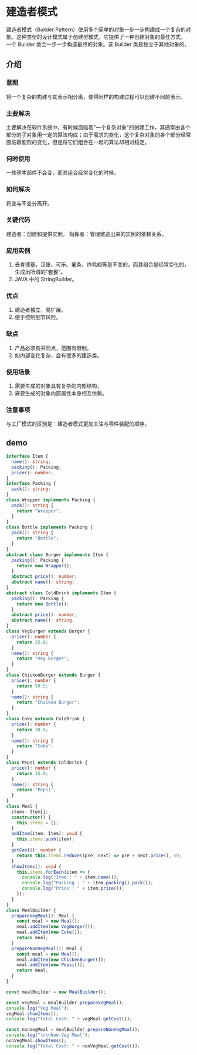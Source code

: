 # 建造者模式

建造者模式（Builder Pattern）使用多个简单的对象一步一步构建成一个复杂的对象。这种类型的设计模式属于创建型模式，它提供了一种创建对象的最佳方式。
一个 Builder 类会一步一步构造最终的对象。该 Builder 类是独立于其他对象的。

## 介绍

### 意图

将一个复杂的构建与其表示相分离，使得同样的构建过程可以创建不同的表示。

### 主要解决

主要解决在软件系统中，有时候面临着"一个复杂对象"的创建工作，其通常由各个部分的子对象用一定的算法构成；由于需求的变化，这个复杂对象的各个部分经常面临着剧烈的变化，但是将它们组合在一起的算法却相对稳定。

### 何时使用

一些基本部件不会变，而其组合经常变化的时候。

### 如何解决

将变与不变分离开。

### 关键代码

建造者：创建和提供实例。
指挥者：管理建造出来的实例的依赖关系。

### 应用实例

1. 去肯德基，汉堡、可乐、薯条、炸鸡翅等是不变的，而其组合是经常变化的，生成出所谓的"套餐"。
2. JAVA 中的 StringBuilder。

### 优点

1. 建造者独立，易扩展。
2. 便于控制细节风险。

### 缺点

1. 产品必须有共同点，范围有限制。
2. 如内部变化复杂，会有很多的建造类。

### 使用场景

1. 需要生成的对象具有复杂的内部结构。
2. 需要生成的对象内部属性本身相互依赖。

### 注意事项

与工厂模式的区别是：建造者模式更加关注与零件装配的顺序。

## demo

```ts
interface Item {
  name(): string;
  packing(): Packing;
  price(): number;
}
interface Packing {
  pack(): string;
}
class Wrapper implements Packing {
  pack(): string {
    return "Wrapper";
  }
}
class Bottle implements Packing {
  pack(): string {
    return "Bottle";
  }
}
abstract class Burger implements Item {
  packing(): Packing {
    return new Wrapper();
  }
  abstract price(): number;
  abstract name(): string;
}
abstract class ColdDrink implements Item {
  packing(): Packing {
    return new Bottle();
  }
  abstract price(): number;
  abstract name(): string;
}
class VegBurger extends Burger {
  price(): number {
    return 25.0;
  }
  name(): string {
    return "Veg Burger";
  }
}
class ChickenBurger extends Burger {
  price(): number {
    return 50.5;
  }
  name(): string {
    return "Chicken Burger";
  }
}
class Coke extends ColdDrink {
  price(): number {
    return 30.0;
  }
  name(): string {
    return "Coke";
  }
}
class Pepsi extends ColdDrink {
  price(): number {
    return 35.0;
  }
  name(): string {
    return "Pepsi";
  }
}
class Meal {
  items: Item[];
  constructor() {
    this.items = [];
  }
  addItem(item: Item): void {
    this.items.push(item);
  }
  getCost(): number {
    return this.items.reduce((pre, next) => pre + next.price(), 0);
  }
  showItems(): void {
    this.items.forEach(item => {
      console.log("Item : " + item.name());
      console.log("Packing : " + item.packing().pack());
      console.log("Price : " + item.price());
    });
  }
}
class MealBuilder {
  prepareVegMeal(): Meal {
    const meal = new Meal();
    meal.addItem(new VegBurger());
    meal.addItem(new Coke());
    return meal;
  }
  prepareNonVegMeal(): Meal {
    const meal = new Meal();
    meal.addItem(new ChickenBurger());
    meal.addItem(new Pepsi());
    return meal;
  }
}

const mealBuilder = new MealBuilder();

const vegMeal = mealBuilder.prepareVegMeal();
console.log("Veg Meal");
vegMeal.showItems();
console.log("Total Cost: " + vegMeal.getCost());

const nonVegMeal = mealBuilder.prepareNonVegMeal();
console.log("\n\nNon-Veg Meal");
nonVegMeal.showItems();
console.log("Total Cost: " + nonVegMeal.getCost());
```
